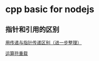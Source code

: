 # cpp basic for nodejs

## 指针和引用的区别

[用传递与指针传递区别（进一步整理）](http://xinklabi.iteye.com/blog/653643)

[运算符重载](https://www.cnblogs.com/ne-liqian/p/7905754.html)


